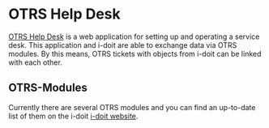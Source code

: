 # OTRS Help Desk

[OTRS Help Desk](https://www.otrs.com/) is a web application for setting up and operating a service desk. This application and i-doit are able to exchange data via OTRS modules. By this means, OTRS tickets with objects from i-doit can be linked with each other.

OTRS-Modules
------------

Currently there are several OTRS modules and you can find an up-to-date list of them on the i-doit [i-doit website](https://www.i-doit.com/en/i-doit/add-ons/).
